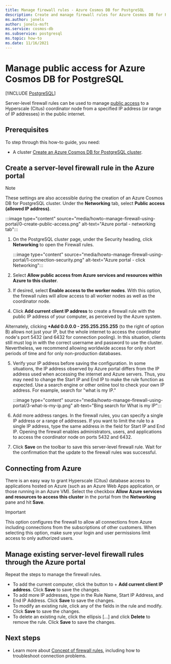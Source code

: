 ```yaml
---
title: Manage firewall rules - Azure Cosmos DB for PostgreSQL
description: Create and manage firewall rules for Azure Cosmos DB for PostgreSQL using the Azure portal
ms.author: jonels
author: jonels-msft
ms.service: cosmos-db
ms.subservice: postgresql
ms.topic: how-to
ms.date: 11/16/2021
---
```

# Manage public access for Azure Cosmos DB for PostgreSQL

[!INCLUDE [PostgreSQL](../includes/appliesto-postgresql.md)]

Server-level firewall rules can be used to manage [public
access](concepts-firewall-rules.md) to a Hyperscale (Citus)
coordinator node from a specified IP address (or range of IP addresses) in the
public internet.

## Prerequisites
To step through this how-to guide, you need:
- A cluster [Create an Azure Cosmos DB for PostgreSQL cluster](quickstart-create-portal.md).

## Create a server-level firewall rule in the Azure portal

> [!NOTE]
> These settings are also accessible during the creation of an Azure Cosmos DB for PostgreSQL cluster. Under the **Networking** tab, select **Public access (allowed IP address)**.
>
> :::image type="content" source="media/howto-manage-firewall-using-portal/0-create-public-access.png" alt-text="Azure portal - networking tab":::

1. On the PostgreSQL cluster page, under the Security heading, click **Networking** to open the Firewall rules.

   :::image type="content" source="media/howto-manage-firewall-using-portal/1-connection-security.png" alt-text="Azure portal - click Networking":::

2. Select **Allow public access from Azure services and resources within Azure to this cluster**.

3. If desired, select **Enable access to the worker nodes**. With this option, the firewall rules will allow access to all worker nodes as well as the coordinator node.

4. Click **Add current client IP address** to create a firewall rule with the public IP address of your computer, as perceived by the Azure system.

Alternately, clicking **+Add 0.0.0.0 - 255.255.255.255** (to the right of option B) allows not just your IP, but the whole internet to access the coordinator node's port 5432 (and 6432 for connection pooling). In this situation, clients still must log in with the correct username and password to use the cluster. Nevertheless, we recommend allowing worldwide access for only short periods of time and for only non-production databases.

5. Verify your IP address before saving the configuration. In some situations, the IP address observed by Azure portal differs from the IP address used when accessing the internet and Azure servers. Thus, you may need to change the Start IP and End IP to make the rule function as expected.
   Use a search engine or other online tool to check your own IP address. For example, search for "what is my IP."

   :::image type="content" source="media/howto-manage-firewall-using-portal/3-what-is-my-ip.png" alt-text="Bing search for What is my IP":::

6. Add more address ranges. In the firewall rules, you can specify a single IP address or a range of addresses. If you want to limit the rule to a single IP address, type the same address in the field for Start IP and End IP. Opening the firewall enables administrators, users, and applications to access the coordinator node on ports 5432 and 6432.

7. Click **Save** on the toolbar to save this server-level firewall rule. Wait for the confirmation that the update to the firewall rules was successful.

## Connecting from Azure

There is an easy way to grant Hyperscale (Citus) database access to applications hosted on Azure (such as an Azure Web Apps application, or those running in an Azure VM). Select the checkbox **Allow Azure services and resources to access this cluster** in the portal from the **Networking** pane and hit **Save**.

> [!IMPORTANT]
> This option configures the firewall to allow all connections from Azure including connections from the subscriptions of other customers. When selecting this option, make sure your login and user permissions limit access to only authorized users.

## Manage existing server-level firewall rules through the Azure portal
Repeat the steps to manage the firewall rules.
* To add the current computer, click the button to + **Add current client IP address**. Click **Save** to save the changes.
* To add more IP addresses, type in the Rule Name, Start IP Address, and End IP Address. Click **Save** to save the changes.
* To modify an existing rule, click any of the fields in the rule and modify. Click **Save** to save the changes.
* To delete an existing rule, click the ellipsis […] and click **Delete** to remove the rule. Click **Save** to save the changes.

## Next steps
- Learn more about [Concept of firewall rules](concepts-firewall-rules.md), including how to troubleshoot connection problems.
